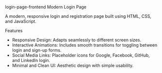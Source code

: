 login-page-frontend
Modern Login Page

A modern, responsive login and registration page built using HTML, CSS, and JavaScript.

Features
- Responsive Design: Adapts seamlessly to different screen sizes.
- Interactive Animations: Includes smooth transitions for toggling between login and sign-up forms.
- Social Media Links: Placeholder icons for Google, Facebook, GitHub, and LinkedIn login.
- Minimal and Clean UI: Aesthetic design with simple usability.





